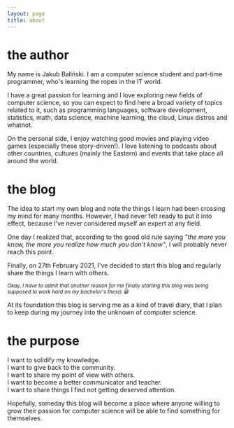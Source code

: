 ```yaml
---
layout: page
title: about
---
```

# the author

My name is Jakub Baliński. I am a computer science student and part-time
programmer, who's learning the ropes in the IT world.

I have a great passion for learning and I love exploring new fields of
computer science, so you can expect to find here a broad variety of topics
related to it, such as programming languages, software development, statistics,
math, data science, machine learning, the cloud, Linux distros and whatnot.

On the personal side, I enjoy watching good movies and playing video games
(especially these story-driven!). I love listening to podcasts about other
countries, cultures (mainly the Eastern) and events that take place
all around the world.

# the blog

The idea to start my own blog and note the things I learn had been crossing
my mind for many months. However, I had never felt ready to put it into effect,
because I've never considered myself an expert at any field.

One day I realized that, according to the good old rule saying *"the more you
know, the more you realize how much you don't know"*, I will probably never
reach this point.

Finally, on 27th February 2021, I've decided to start this blog and regularly
share the things I learn with others.  

<small>*Okay, I have to admit that another reason for me finally starting this
blog was being supposed to work hard on my bachelor's thesis :grin:*</small>

At its foundation this blog is serving me as a kind of travel diary, that I
plan to keep during my journey into the unknown of computer science.

# the purpose

I want to solidify my knowledge.  
I want to give back to the community.  
I want to share my point of view with others.  
I want to become a better communicator and teacher.  
I want to share things I find not getting deserved attention.

Hopefully, someday this blog will become a place where anyone willing to
grow their passion for computer science will be able to find something
for themselves.
